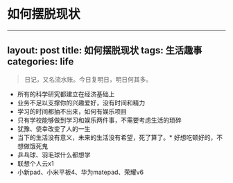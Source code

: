 # 如何摆脱现状
---
layout: post
title: 如何摆脱现状
tags: 生活趣事
categories: life
---

> 日记，又名流水账。今日复明日，明日何其多。

* 所有的科学研究都建立在经济基础上
* 业务不足以支撑你的兴趣爱好，没有时间和精力
* 学习的时间都抽不出来，如何有娱乐项目
* 只有学校能够做到学习和娱乐两件事，不需要考虑生活的琐碎
* 犹豫、侥幸改变了人的一生
* 当下的生活没有意义，未来的生活没有希望，死了算了。* 好想吃顿好的，不想做饿死鬼
* 乒乓球、羽毛球什么都想学
* 联想个人云x1
* 小新pad、小米平板4、华为matepad、荣耀v6